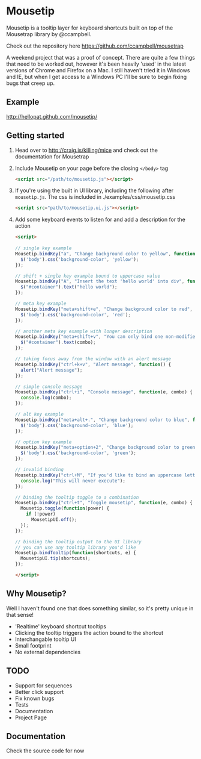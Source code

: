 # Mousetip

Mousetip is a tooltip layer for keyboard shortcuts built on top of the Mousetrap library by @ccampbell.

Check out the repository here https://github.com/ccampbell/mousetrap

A weekend project that was a proof of concept.  There are quite a few things that need to
be worked out, however it's been heavily 'used' in the latest versions of Chrome and Firefox
on a Mac.  I still haven't tried it in Windows and IE, but when I get access to a Windows PC
I'll be sure to begin fixing bugs that creep up.

## Example

http://hellopat.github.com/mousetip/

## Getting started

1.  Head over to http://craig.is/killing/mice and check out the documentation for Mousetrap

2.  Include Mousetip on your page before the closing ``</body>`` tag

    ```html
    <script src="/path/to/mousetip.js"></script>
    ```

3.  If you're using the built in UI library, including the following after ``mousetip.js``.
The css is included in ./examples/css/mousetip.css

    ```html
    <script src="path/to/mousetip.ui.js"></script>
    ```

4.  Add some keyboard events to listen for and add a description for the action

    ```html
    <script>
      
    // single key example
    Mousetip.bindKey("a", "Change background color to yellow", function(e, combo) {
      $('body').css('background-color', 'yellow');
    });

    // shift + single key example bound to uppercase value
    Mousetip.bindKey("A", "Insert the text 'hello world' into div", function(e, combo) {
      $("#container").text("hello world");
    });

    // meta key example
    Mousetip.bindKey("meta+shift+e", "Change background color to red", function(e, combo) {
      $('body').css('background-color', 'red');
    });

    // another meta key example with longer description
    Mousetip.bindKey("meta+shift+v", "You can only bind one non-modifier key when the meta key is part of the combination.", function(e, combo) {
      $("#container").text(combo);
    });

    // taking focus away from the window with an alert message
    Mousetip.bindKey("ctrl+k+v", "Alert message", function() {
      alert("Alert message"); 
    });

    // simple console message
    Mousetip.bindKey("ctrl+i", "Console message", function(e, combo) {
      console.log(combo);
    });

    // alt key example
    Mousetip.bindKey("meta+alt+.", "Change background color to blue", function(e, combo) {
      $('body').css('background-color', 'blue');
    });

    // option key example
    Mousetip.bindKey("meta+option+2", "Change background color to green", function(e, combo) {
      $('body').css('background-color', 'green');
    });

    // invalid binding
    Mousetip.bindKey("ctrl+M", "If you'd like to bind an uppercase letter, you can only do it with a shift+lowercase when there is a modifier involved", function(e, combo) {
      console.log("This will never execute");
    });

    // binding the tooltip toggle to a combination
    Mousetip.bindKey("ctrl+t", "Toggle mousetip", function(e, combo) {
      Mousetip.toggle(function(power) {
        if (!power)
          MousetipUI.off();
      });
    });

    // binding the tooltip output to the UI library
    // you can use any tooltip library you'd like
    Mousetip.bindTooltip(function(shortcuts, e) {
      MousetipUI.tip(shortcuts);
    });

    </script>
    ```

## Why Mousetip?

Well I haven't found one that does something similar, so it's pretty unique in that sense!

* 'Realtime' keyboard shortcut tooltips
* Clicking the tooltip triggers the action bound to the shortcut
* Interchangable tooltip UI
* Small footprint
* No external dependencies

## TODO

* Support for sequences
* Better click support
* Fix known bugs
* Tests
* Documentation
* Project Page

## Documentation

Check the source code for now